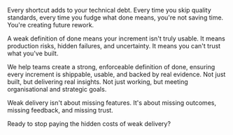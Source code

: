 Every shortcut adds to your technical debt. Every time you skip quality standards, every time you fudge what done means, you're not saving time. You're creating future rework.

A weak definition of done means your increment isn't truly usable. It means production risks, hidden failures, and uncertainty. It means you can't trust what you've built.

We help teams create a strong, enforceable definition of done, ensuring every increment is shippable, usable, and backed by real evidence. Not just built, but delivering real insights. Not just working, but meeting organisational and strategic goals.

Weak delivery isn't about missing features. It's about missing outcomes, missing feedback, and missing trust.

Ready to stop paying the hidden costs of weak delivery?